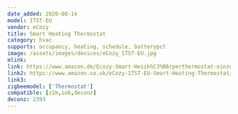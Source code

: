 ```yaml
---
date_added: 2020-08-14
model: 1TST-EU 
vendor: eCozy 
title: Smart Heating Thermostat
category: hvac
supports: occupancy, heating, schedule, batterypct
image: /assets/images/devices/eCozy_1TST-EU.jpg
mlink:
link: https://www.amazon.de/Ecozy-Smart-Heizk%C3%B6rperthermostat-einzeln-1TST-EU/dp/B01LTG8UDW
link2: https://www.amazon.co.uk/eCozy-1TST-EU-Smart-Heating-Thermostat/dp/B01LTG8UDW
link3:
zigbeemodel: ['Thermostat']
compatible: [z2m,iob,deconz]
deconz: 2393
---
```


